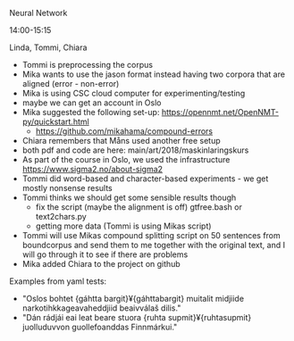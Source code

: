 Neural Network

14:00-15:15

Linda, Tommi, Chiara

* Tommi is preprocessing the corpus
* Mika wants to use the jason format instead having two corpora that are aligned (error - non-error)
* Mika is using CSC cloud computer for experimenting/testing
* maybe we can get an account in Oslo
* Mika suggested the following set-up: https://opennmt.net/OpenNMT-py/quickstart.html
  * https://github.com/mikahama/compound-errors
* Chiara remembers that Måns used another free setup
* both pdf and code are here: main/art/2018/maskinlaringskurs
* As part of the course in Oslo, we used the infrastructure https://www.sigma2.no/about-sigma2
* Tommi did word-based and character-based experiments - we get mostly nonsense results
* Tommi thinks we should get some sensible results though
    - fix the script (maybe the alignment is off) gtfree.bash or text2chars.py
    - getting more data (Tommi is using Mikas script)
* Tommi will use Mikas compound splitting script on 50 sentences from boundcorpus and send them to me together with the original text, and I will go through it to see if there are problems
* Mika added Chiara to the project on github

Examples from yaml tests:

  - "Oslos bohtet {gáhtta bargit}¥{gáhttabargit} muitalit midjiide narkotihkkageavaheddjiid beaivválaš dilis."
  - "Dán rádjái eai leat beare stuora {ruhta supmit}¥{ruhtasupmit} juolluduvvon guollefoanddas Finnmárkui."
